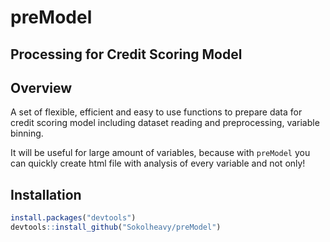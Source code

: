 # preModel

## Processing for Credit Scoring Model


## Overview
A set of flexible, efficient and easy to use functions to prepare data for credit scoring model including dataset reading and preprocessing, variable binning.

It will be useful for large amount of variables, because with ```preModel``` you can quickly create html file with analysis of every variable and not only!


## Installation
```R
install.packages("devtools")
devtools::install_github("Sokolheavy/preModel")
```
